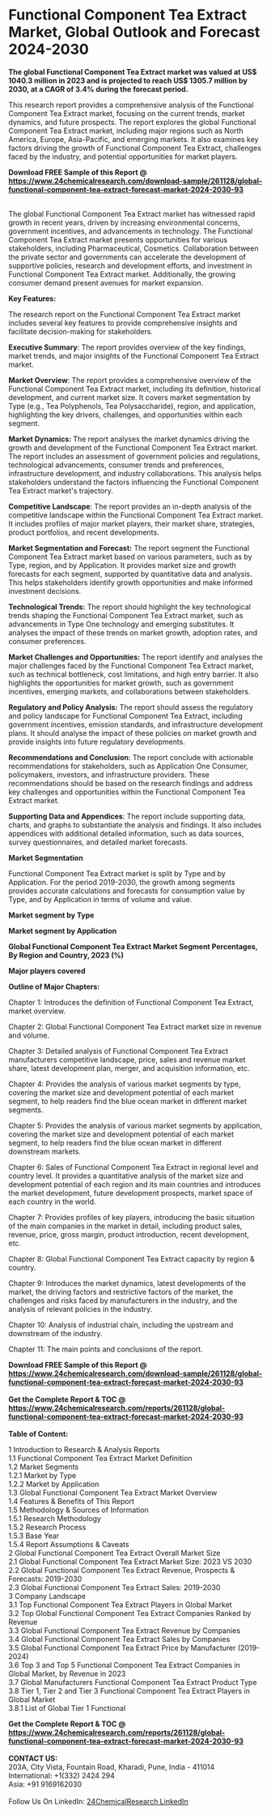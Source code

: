 <h1>Functional Component Tea Extract Market, Global Outlook and Forecast 2024-2030</h1><p><strong>The global Functional Component Tea Extract market was valued at US$ 1040.3 million in 2023 and is projected to reach US$ 1305.7 million by 2030, at a CAGR of 3.4% during the forecast period.</strong></p><p>
</p><p>This research report provides a comprehensive analysis of the Functional Component Tea Extract market, focusing on the current trends, market dynamics, and future prospects. The report explores the global Functional Component Tea Extract market, including major regions such as North America, Europe, Asia-Pacific, and emerging markets. It also examines key factors driving the growth of Functional Component Tea Extract, challenges faced by the industry, and potential opportunities for market players.</p><div><b>Download FREE Sample of this Report @ 
            <a href="https://www.24chemicalresearch.com/download-sample/261128/global-functional-component-tea-extract-forecast-market-2024-2030-93">
            https://www.24chemicalresearch.com/download-sample/261128/global-functional-component-tea-extract-forecast-market-2024-2030-93</a></b></div><br><p>
The global Functional Component Tea Extract market has witnessed rapid growth in recent years, driven by increasing environmental concerns, government incentives, and advancements in technology. The Functional Component Tea Extract market presents opportunities for various stakeholders, including Pharmaceutical, Cosmetics. Collaboration between the private sector and governments can accelerate the development of supportive policies, research and development efforts, and investment in Functional Component Tea Extract market. Additionally, the growing consumer demand present avenues for market expansion.</p><p>
</p><p>
<strong>Key Features:</strong></p><p>
The research report on the Functional Component Tea Extract market includes several key features to provide comprehensive insights and facilitate decision-making for stakeholders.</p><p>
<strong>Executive Summary</strong>: The report provides overview of the key findings, market trends, and major insights of the Functional Component Tea Extract market.</p><p>
<strong>Market Overview</strong>: The report provides a comprehensive overview of the Functional Component Tea Extract market, including its definition, historical development, and current market size. It covers market segmentation by Type (e.g., Tea Polyphenols, Tea Polysaccharide), region, and application, highlighting the key drivers, challenges, and opportunities within each segment.</p><p>
<strong>Market Dynamics: </strong>The report analyses the market dynamics driving the growth and development of the Functional Component Tea Extract market. The report includes an assessment of government policies and regulations, technological advancements, consumer trends and preferences, infrastructure development, and industry collaborations. This analysis helps stakeholders understand the factors influencing the Functional Component Tea Extract market's trajectory.</p><p>
<strong>Competitive Landscape</strong>: The report provides an in-depth analysis of the competitive landscape within the Functional Component Tea Extract market. It includes profiles of major market players, their market share, strategies, product portfolios, and recent developments.</p><p>
<strong>Market Segmentation and Forecast:</strong> The report segment the Functional Component Tea Extract market based on various parameters, such as by Type, region, and by Application. It provides market size and growth forecasts for each segment, supported by quantitative data and analysis. This helps stakeholders identify growth opportunities and make informed investment decisions.</p><p>
<strong>Technological Trends:</strong> The report should highlight the key technological trends shaping the Functional Component Tea Extract market, such as advancements in Type One technology and emerging substitutes. It analyses the impact of these trends on market growth, adoption rates, and consumer preferences.</p><p>
<strong>Market Challenges and Opportunities:</strong> The report identify and analyses the major challenges faced by the Functional Component Tea Extract market, such as technical bottleneck, cost limitations, and high entry barrier. It also highlights the opportunities for market growth, such as government incentives, emerging markets, and collaborations between stakeholders.</p><p>
<strong>Regulatory and Policy Analysis:</strong> The report should assess the regulatory and policy landscape for Functional Component Tea Extract, including government incentives, emission standards, and infrastructure development plans. It should analyse the impact of these policies on market growth and provide insights into future regulatory developments.</p><p>
<strong>Recommendations and Conclusion</strong>: The report conclude with actionable recommendations for stakeholders, such as Application One Consumer, policymakers, investors, and infrastructure providers. These recommendations should be based on the research findings and address key challenges and opportunities within the Functional Component Tea Extract market.</p><p>
<strong>Supporting Data and Appendices</strong>: The report include supporting data, charts, and graphs to substantiate the analysis and findings. It also includes appendices with additional detailed information, such as data sources, survey questionnaires, and detailed market forecasts.</p><p>
<strong>Market Segmentation</strong></p><p>
Functional Component Tea Extract market is split by Type and by Application. For the period 2019-2030, the growth among segments provides accurate calculations and forecasts for consumption value by Type, and by Application in terms of volume and value.</p><p>
<strong>Market segment by Type</strong></p><p>
</p><p>
</p><p><strong>Market segment by Application</strong></p><p>
</p><p>
</p><p><strong>Global Functional Component Tea Extract Market Segment Percentages, By Region and Country, 2023 (%)</strong></p><p>
</p><p>
</p><p><strong>Major players covered</strong></p><p>
</p><p>
</p><p><strong>Outline of Major Chapters:</strong></p><p>
Chapter 1: Introduces the definition of Functional Component Tea Extract, market overview.</p><p>
Chapter 2: Global Functional Component Tea Extract market size in revenue and volume.</p><p>
Chapter 3: Detailed analysis of Functional Component Tea Extract manufacturers competitive landscape, price, sales and revenue market share, latest development plan, merger, and acquisition information, etc.</p><p>
Chapter 4: Provides the analysis of various market segments by type, covering the market size and development potential of each market segment, to help readers find the blue ocean market in different market segments.</p><p>
Chapter 5: Provides the analysis of various market segments by application, covering the market size and development potential of each market segment, to help readers find the blue ocean market in different downstream markets.</p><p>
Chapter 6: Sales of Functional Component Tea Extract in regional level and country level. It provides a quantitative analysis of the market size and development potential of each region and its main countries and introduces the market development, future development prospects, market space of each country in the world.</p><p>
Chapter 7: Provides profiles of key players, introducing the basic situation of the main companies in the market in detail, including product sales, revenue, price, gross margin, product introduction, recent development, etc.</p><p>
Chapter 8: Global Functional Component Tea Extract capacity by region &amp; country.</p><p>
Chapter 9: Introduces the market dynamics, latest developments of the market, the driving factors and restrictive factors of the market, the challenges and risks faced by manufacturers in the industry, and the analysis of relevant policies in the industry.</p><p>
Chapter 10: Analysis of industrial chain, including the upstream and downstream of the industry.</p><p>
Chapter 11: The main points and conclusions of the report.</p><div><b>Download FREE Sample of this Report @ 
            <a href="https://www.24chemicalresearch.com/download-sample/261128/global-functional-component-tea-extract-forecast-market-2024-2030-93">
            https://www.24chemicalresearch.com/download-sample/261128/global-functional-component-tea-extract-forecast-market-2024-2030-93</a></b></div><br><div><b>Get the Complete Report & TOC @ 
            <a href="https://www.24chemicalresearch.com/reports/261128/global-functional-component-tea-extract-forecast-market-2024-2030-93">
            https://www.24chemicalresearch.com/reports/261128/global-functional-component-tea-extract-forecast-market-2024-2030-93</a></b></div><br>
            <b>Table of Content:</b><p>1 Introduction to Research & Analysis Reports<br />
    1.1 Functional Component Tea Extract Market Definition<br />
    1.2 Market Segments<br />
        1.2.1 Market by Type<br />
        1.2.2 Market by Application<br />
    1.3 Global Functional Component Tea Extract Market Overview<br />
    1.4 Features & Benefits of This Report<br />
    1.5 Methodology & Sources of Information<br />
        1.5.1 Research Methodology<br />
        1.5.2 Research Process<br />
        1.5.3 Base Year<br />
        1.5.4 Report Assumptions & Caveats<br />
2 Global Functional Component Tea Extract Overall Market Size<br />
    2.1 Global Functional Component Tea Extract Market Size: 2023 VS 2030<br />
    2.2 Global Functional Component Tea Extract Revenue, Prospects & Forecasts: 2019-2030<br />
    2.3 Global Functional Component Tea Extract Sales: 2019-2030<br />
3 Company Landscape<br />
    3.1 Top Functional Component Tea Extract Players in Global Market<br />
    3.2 Top Global Functional Component Tea Extract Companies Ranked by Revenue<br />
    3.3 Global Functional Component Tea Extract Revenue by Companies<br />
    3.4 Global Functional Component Tea Extract Sales by Companies<br />
    3.5 Global Functional Component Tea Extract Price by Manufacturer (2019-2024)<br />
    3.6 Top 3 and Top 5 Functional Component Tea Extract Companies in Global Market, by Revenue in 2023<br />
    3.7 Global Manufacturers Functional Component Tea Extract Product Type<br />
    3.8 Tier 1, Tier 2 and Tier 3 Functional Component Tea Extract Players in Global Market<br />
        3.8.1 List of Global Tier 1 Functional</p><div><b>Get the Complete Report & TOC @ 
            <a href="https://www.24chemicalresearch.com/reports/261128/global-functional-component-tea-extract-forecast-market-2024-2030-93">
            https://www.24chemicalresearch.com/reports/261128/global-functional-component-tea-extract-forecast-market-2024-2030-93</a></b></div><br><b>CONTACT US:</b><br>
            203A, City Vista, Fountain Road, Kharadi, Pune, India - 411014<br>
            International: +1(332) 2424 294<br>
            Asia: +91 9169162030 <br><br>
            Follow Us On LinkedIn: <a href="https://www.linkedin.com/company/24chemicalresearch/">24ChemicalResearch LinkedIn</a>
